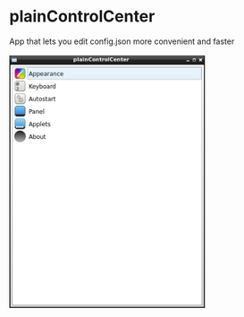 # plainControlCenter

App that lets you edit config.json more convenient and faster<br><br>
<img src="pcc-0.3.png" width="350">
